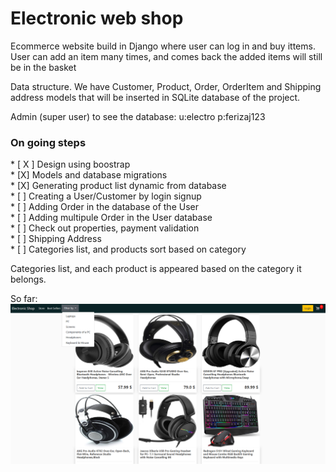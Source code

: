 # Electronic web shop

Ecommerce website build in Django where user can log in and buy ittems.
User can add an item many times, and comes back the added items will still be in the basket




Data structure.
We have Customer, Product, Order, OrderItem and Shipping address models that will be inserted in SQLite database of the project.


Admin (super user) to see the database:
u:electro
p:ferizaj123


<h3> On going steps </h3>
* [ X ]  Design using boostrap <br>
* [X]  Models and database migrations <br>
* [X]  Generating product list dynamic from database <br>
* [ ]  Creating a User/Customer by login signup <br>
* [ ]  Adding Order in the database of the User <br> 
* [ ]  Adding multipule Order in the User database <br>
* [ ]  Check out properties, payment validation <br>
* [ ]  Shipping Address <br>
* [ ]  Categories list, and products sort based on category <br>



Categories list, and each product is appeared based on the category it belongs.

So far:
<img src="screenshot.png" alt="">
